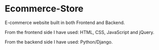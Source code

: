 # Ecommerce-Store
E-commerce website built in both Frontend and Backend.

From the frontend side I have used: HTML, CSS, JavaScript and jQuery.

From the backend side I have used: Python/Django.
